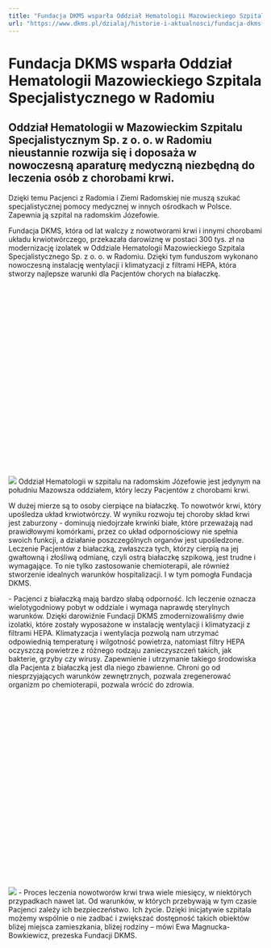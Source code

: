 ```yaml
---
title: "Fundacja DKMS wsparła Oddział Hematologii Mazowieckiego Szpitala Specjalistycznego w Radomiu"
url: "https://www.dkms.pl/dzialaj/historie-i-aktualnosci/fundacja-dkms-wsparla-oddzial-hematologii-mazowieckiego-szpitala-specjalistycznego-radomiu"
---
```


# Fundacja DKMS wsparła Oddział Hematologii Mazowieckiego Szpitala Specjalistycznego w Radomiu

## Oddział Hematologii w Mazowieckim Szpitalu Specjalistycznym Sp. z o. o. w Radomiu nieustannie rozwija się i doposaża w nowoczesną aparaturę medyczną niezbędną do leczenia osób z chorobami krwi.

Dzięki temu Pacjenci z Radomia i Ziemi Radomskiej nie muszą szukać specjalistycznej pomocy medycznej w innych ośrodkach w Polsce. Zapewnia ją szpital na radomskim Józefowie.


Fundacja DKMS, która od lat walczy z nowotworami krwi i innymi chorobami układu krwiotwórczego, przekazała darowiznę w postaci 300 tys. zł na modernizację izolatek w Oddziale Hematologii Mazowieckiego Szpitala Specjalistycznego Sp. z o. o. w Radomiu. Dzięki tym funduszom wykonano nowoczesną instalację wentylacji i klimatyzacji z filtrami HEPA, która stworzy najlepsze warunki dla Pacjentów chorych na białaczkę.


![](data:image/svg+xml;charset=utf-8,%3Csvg%20height='1440'%20width='1920'%20xmlns='http://www.w3.org/2000/svg'%20version='1.1'%3E%3C/svg%3E)![]()![](https://assets-eu-01.kc-usercontent.com:443/bed48093-082e-0109-4b5f-7bdadab5eedd/534ba5cd-09ef-4158-862d-9d82f4ee4fbf/IMG-20241025-WA0007.jpg?w=1920&h=1440&auto=format&lossless=true&fit=crop)
Oddział Hematologii w szpitalu na radomskim Józefowie jest jedynym na południu Mazowsza oddziałem, który leczy Pacjentów z chorobami krwi.


W dużej mierze są to osoby cierpiące na białaczkę. To nowotwór krwi, który upośledza układ krwiotwórczy. W wyniku rozwoju tej choroby skład krwi jest zaburzony \- dominują niedojrzałe krwinki białe, które przeważają nad prawidłowymi komórkami, przez co układ odpornościowy nie spełnia swoich funkcji, a działanie poszczególnych organów jest upośledzone. Leczenie Pacjentów z białaczką, zwłaszcza tych, którzy cierpią na jej gwałtowną i złośliwą odmianę, czyli ostrą białaczkę szpikową, jest trudne i wymagające. To nie tylko zastosowanie chemioterapii, ale również stworzenie idealnych warunków hospitalizacji. I w tym pomogła Fundacja DKMS.


\- Pacjenci z białaczką mają bardzo słabą odporność. Ich leczenie oznacza wielotygodniowy pobyt w oddziale i wymaga naprawdę sterylnych warunków. Dzięki darowiźnie Fundacji DKMS zmodernizowaliśmy dwie izolatki, które zostały wyposażone w instalację wentylacji i klimatyzacji z filtrami HEPA. Klimatyzacja i wentylacja pozwolą nam utrzymać odpowiednią temperaturę i wilgotność powietrza, natomiast filtry HEPA oczyszczą powietrze z różnego rodzaju zanieczyszczeń takich, jak bakterie, grzyby czy wirusy. Zapewnienie i utrzymanie takiego środowiska dla Pacjenta z białaczką jest dla niego zbawienne. Chroni go od niesprzyjających warunków zewnętrznych, pozwala zregenerować organizm po chemioterapii, pozwala wrócić do zdrowia.


![](data:image/svg+xml;charset=utf-8,%3Csvg%20height='1440'%20width='1920'%20xmlns='http://www.w3.org/2000/svg'%20version='1.1'%3E%3C/svg%3E)![]()![](https://assets-eu-01.kc-usercontent.com:443/bed48093-082e-0109-4b5f-7bdadab5eedd/1436beb4-f824-48f9-931b-75d84c074b2a/IMG-20241025-WA0003.jpg?w=1920&h=1440&auto=format&lossless=true&fit=crop)
\- Proces leczenia nowotworów krwi trwa wiele miesięcy, w niektórych przypadkach nawet lat. Od warunków, w których przebywają w tym czasie Pacjenci zależy ich bezpieczeństwo. Ich życie. Dzięki inicjatywie szpitala możemy wspólnie o nie zadbać i zwiększać dostępność takich obiektów bliżej miejsca zamieszkania, bliżej rodziny – mówi Ewa Magnucka\-Bowkiewicz, prezeska Fundacji DKMS.


